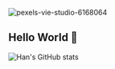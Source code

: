 ![pexels-vie-studio-6168064](https://user-images.githubusercontent.com/103379415/184438227-fd3944c6-db9e-4a92-ac38-7cb94a5aaf7c.jpg)

## Hello World 👋
![Han's GitHub stats](https://github-readme-stats.vercel.app/api?username=Han-Zhang-Code&hide=issues,stars,contribs&bg_color=d9edeb)
<!--
**Han-Zhang-Code/Han-Zhang-Code** is a ✨ _special_ ✨ repository because its `README.md` (this file) appears on your GitHub profile.

Here are some ideas to get you started:

- 🔭 I’m currently working on ...
- 🌱 I’m currently learning ...
- 👯 I’m looking to collaborate on ...
- 🤔 I’m looking for help with ...
- 💬 Ask me about ...
- 📫 How to reach me: ...
- 😄 Pronouns: ...
- ⚡ Fun fact: ...
-->
